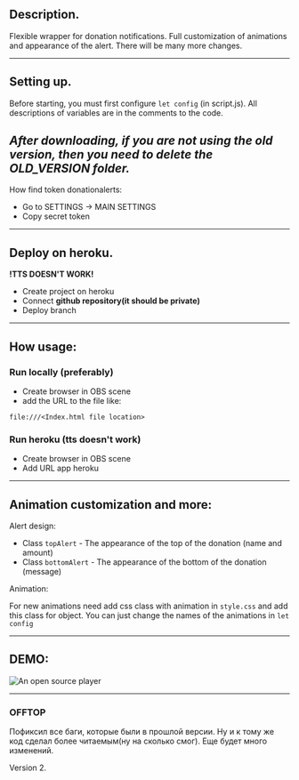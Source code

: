 ## Description.
Flexible wrapper for donation notifications. Full customization of animations and appearance of the alert. There will be many more changes. 

---

## Setting up.
Before starting, you must first configure ```let config``` (in script.js).
All descriptions of variables are in the comments to the code.

*After downloading, if you are not using the old version, then you need to delete the OLD_VERSION folder.*
-

How find token donationalerts:
* Go to SETTINGS -> MAIN SETTINGS 
* Copy secret token 

---

## Deploy on heroku.
**!TTS DOESN'T WORK!**
* Create project on heroku
* Connect **github repository(it should be private)**
* Deploy branch

---

## How usage:

###  Run locally (preferably)
* Create browser in OBS scene
* add the URL to the file like:
```
file:///<Index.html file location>
``` 
### Run heroku (tts doesn't work)
* Create browser in OBS scene
* Add URL app heroku

---

## Animation customization and more:

Alert design:
* Class ```topAlert``` - The appearance of the top of the donation (name and amount)
* Class ```bottomAlert``` - The appearance of the bottom of the donation (message)

Animation:

For new animations need add css class with animation in ```style.css``` and add this class for object. You can just change the names of the animations in ```let config```

---

## DEMO:
![An open source player](https://i.imgur.com/TjA0dkl.gif)

---
### OFFTOP
Пофиксил все баги, которые были в прошлой версии. Ну и к тому же код сделал более читаемым(ну на сколько смог). Еще будет много изменений.

Version 2. 
